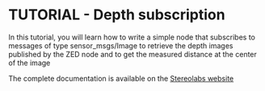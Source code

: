 # TUTORIAL - Depth subscription

In this tutorial, you will learn how to write a simple node that subscribes to messages of type sensor_msgs/Image to retrieve the depth images published by the ZED node and to get the measured distance at the center of the image

The complete documentation is available on the [Stereolabs website](https://www.stereolabs.com/docs/ros2/depth-sensing/)



